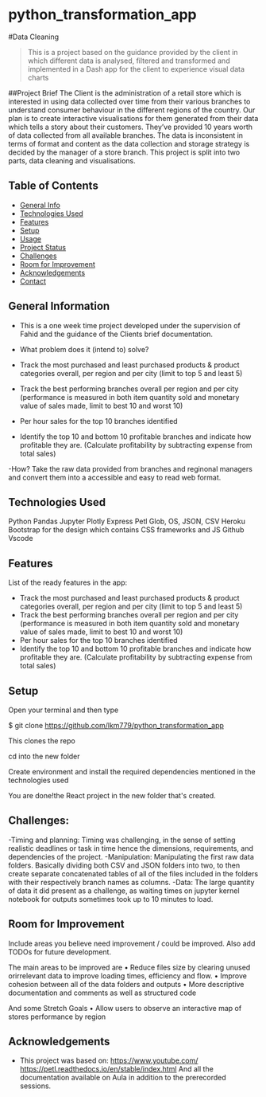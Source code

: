 # python_transformation_app
#Data Cleaning

> This is a project based on the guidance provided by the client in which different data is analysed, filtered and transformed and implemented in a Dash app for the client to experience visual data charts



##Project Brief
The Client is the administration of a retail 
store which is interested in using data collected over time from their various branches to understand consumer behaviour in the different regions of the country.
Our plan is to create interactive visualisations for them generated from their data which tells a story about their customers. 
They’ve provided 10 years worth of data collected from all available branches. The data is inconsistent in terms of format and content as the data collection and storage strategy 
is decided by the manager of a store branch. This project is split into two parts, data cleaning and visualisations.

## Table of Contents

- [General Info](#general-information)
- [Technologies Used](#technologies-used)
- [Features](#features)
- [Setup](#setup)
- [Usage](#usage)
- [Project Status](#project-status)
- [Challenges](#challenges)
- [Room for Improvement](#room-for-improvement)
- [Acknowledgements](#acknowledgements)
- [Contact](#contact)
<!-- * [License](#license) -->

## General Information

- This is a one week time project developed under the supervision of Fahid and the guidance of the Clients brief documentation.
- What problem does it (intend to) solve?

-	Track the most purchased and least purchased products & product categories overall, per region and per city (limit to top 5 and least 5)
-	Track the best performing branches overall per region and per city (performance is measured in both item quantity sold and monetary value of sales made, limit to best 10 and worst 10)
-	Per hour sales for the top 10 branches identified
-	Identify the top 10 and bottom 10 profitable branches and indicate how profitable they are. (Calculate profitability by subtracting expense from total sales)

-How?
Take the raw data provided from branches and reginonal managers and convert them into a accessible and easy to read web format.

## Technologies Used

Python
Pandas
Jupyter
Plotly Express
Petl
Glob, OS, JSON, CSV
Heroku
Bootstrap for the design which contains CSS frameworks and JS
Github
Vscode

## Features

List of the ready features in the app:

-	Track the most purchased and least purchased products & product categories overall, per region and per city (limit to top 5 and least 5)
-	Track the best performing branches overall per region and per city (performance is measured in both item quantity sold and monetary value of sales made, limit to best 10 and worst 10)
-	Per hour sales for the top 10 branches identified
-	Identify the top 10 and bottom 10 profitable branches and indicate how profitable they are. (Calculate profitability by subtracting expense from total sales)



## Setup

Open your terminal and then type

$ git clone https://github.com/lkm779/python_transformation_app

This clones the repo

cd into the new folder 

Create environment and install the required dependencies mentioned in the technologies used



You are done!the React project in the new folder that's created.




## Challenges:
-Timing and planning: Timing was challenging, in the sense of setting realistic deadlines or task in time hence the dimensions, requirements, and dependencies of the project. 
-Manipulation: Manipulating the first raw data folders. Basically dividing both CSV and JSON folders into two, to then create separate concatenated tables of all of the files included in the folders with their respectively branch names as columns.
-Data: The large quantity of data it did present as a challenge, as waiting times on jupyter kernel notebook for outputs sometimes took up to 10 minutes to load.



## Room for Improvement

Include areas you believe need improvement / could be improved. Also add TODOs for future development.

The main areas to be improved are
• Reduce files size by clearing unused orirrelevant data to improve loading times, efficiency and flow.
• Improve cohesion between all of the data folders and outputs
• More descriptive documentation and comments as well as structured code


And some Stretch Goals
• Allow users to observe an interactive map of stores performance by region



## Acknowledgements

- This project was based on:
https://www.youtube.com/
https://petl.readthedocs.io/en/stable/index.html
And all the documentation available on Aula in addition to the prerecorded sessions.
